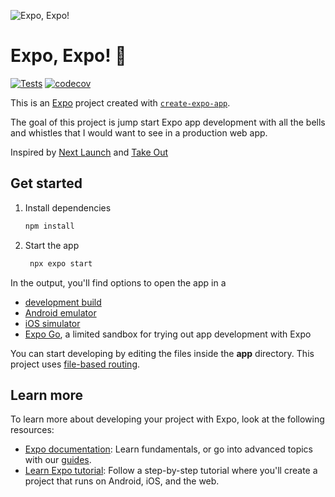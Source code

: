 ![Expo, Expo!](https://github.com/user-attachments/assets/2cb9d90a-4c88-48d5-bdfe-1ad53c77b0c5)

# Expo, Expo! 🍔

[![Tests](https://github.com/devin/expo-expo/actions/workflows/test.yml/badge.svg)](https://github.com/devin/expo-expo/actions/workflows/test.yml)
[![codecov](https://codecov.io/gh/devin/expo-expo/graph/badge.svg)](https://codecov.io/gh/devin/expo-expo)

This is an [Expo](https://expo.dev) project created with [`create-expo-app`](https://www.npmjs.com/package/create-expo-app).

The goal of this project is jump start Expo app development with all the bells and whistles that I would want to see in a production web app. 

Inspired by [Next Launch](https://github.com/imdevan/next-launch) and [Take Out](https://tamagui.dev/takeout)   

## Get started

1. Install dependencies

   ```bash
   npm install
   ```

2. Start the app

   ```bash
    npx expo start
   ```

In the output, you'll find options to open the app in a

- [development build](https://docs.expo.dev/develop/development-builds/introduction/)
- [Android emulator](https://docs.expo.dev/workflow/android-studio-emulator/)
- [iOS simulator](https://docs.expo.dev/workflow/ios-simulator/)
- [Expo Go](https://expo.dev/go), a limited sandbox for trying out app development with Expo

You can start developing by editing the files inside the **app** directory. This project uses [file-based routing](https://docs.expo.dev/router/introduction).

## Learn more

To learn more about developing your project with Expo, look at the following resources:

- [Expo documentation](https://docs.expo.dev/): Learn fundamentals, or go into advanced topics with our [guides](https://docs.expo.dev/guides).
- [Learn Expo tutorial](https://docs.expo.dev/tutorial/introduction/): Follow a step-by-step tutorial where you'll create a project that runs on Android, iOS, and the web.
